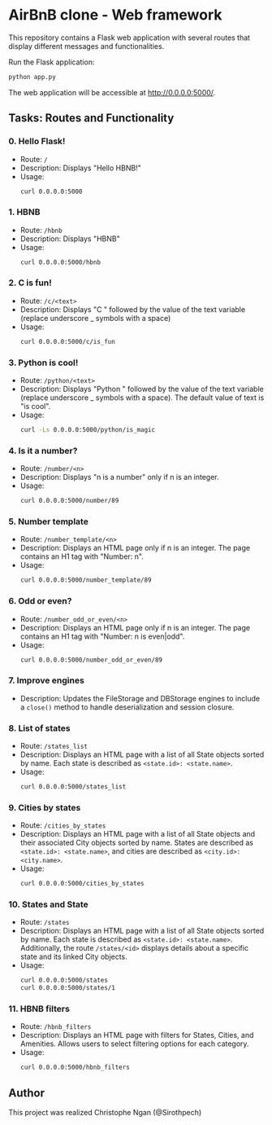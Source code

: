 # AirBnB clone - Web framework

This repository contains a Flask web application with several routes that display different messages and functionalities.

Run the Flask application:

```bash
python app.py
```

The web application will be accessible at http://0.0.0.0:5000/.

## Tasks: Routes and Functionality

### 0. Hello Flask!

- Route: `/`
- Description: Displays "Hello HBNB!"
- Usage:
  ```bash
  curl 0.0.0.0:5000
  ```

### 1. HBNB

- Route: `/hbnb`
- Description: Displays "HBNB"
- Usage:
  ```bash
  curl 0.0.0.0:5000/hbnb
  ```

### 2. C is fun!

- Route: `/c/<text>`
- Description: Displays "C " followed by the value of the text variable (replace underscore _ symbols with a space)
- Usage:
  ```bash
  curl 0.0.0.0:5000/c/is_fun
  ```

### 3. Python is cool!

- Route: `/python/<text>`
- Description: Displays "Python " followed by the value of the text variable (replace underscore _ symbols with a space). The default value of text is "is cool".
- Usage:
  ```bash
  curl -Ls 0.0.0.0:5000/python/is_magic
  ```

### 4. Is it a number?

- Route: `/number/<n>`
- Description: Displays "n is a number" only if n is an integer.
- Usage:
  ```bash
  curl 0.0.0.0:5000/number/89
  ```

### 5. Number template

- Route: `/number_template/<n>`
- Description: Displays an HTML page only if n is an integer. The page contains an H1 tag with "Number: n".
- Usage:
  ```bash
  curl 0.0.0.0:5000/number_template/89
  ```

### 6. Odd or even?

- Route: `/number_odd_or_even/<n>`
- Description: Displays an HTML page only if n is an integer. The page contains an H1 tag with "Number: n is even|odd".
- Usage:
  ```bash
  curl 0.0.0.0:5000/number_odd_or_even/89
  ```

### 7. Improve engines

- Description: Updates the FileStorage and DBStorage engines to include a `close()` method to handle deserialization and session closure.

### 8. List of states

- Route: `/states_list`
- Description: Displays an HTML page with a list of all State objects sorted by name. Each state is described as `<state.id>: <state.name>`.
- Usage:
  ```bash
  curl 0.0.0.0:5000/states_list
  ```

### 9. Cities by states

- Route: `/cities_by_states`
- Description: Displays an HTML page with a list of all State objects and their associated City objects sorted by name. States are described as `<state.id>: <state.name>`, and cities are described as `<city.id>: <city.name>`.
- Usage:
  ```bash
  curl 0.0.0.0:5000/cities_by_states
  ```

### 10. States and State

- Route: `/states`
- Description: Displays an HTML page with a list of all State objects sorted by name. Each state is described as `<state.id>: <state.name>`. Additionally, the route `/states/<id>` displays details about a specific state and its linked City objects.
- Usage:
  ```bash
  curl 0.0.0.0:5000/states
  curl 0.0.0.0:5000/states/1
  ```

### 11. HBNB filters

- Route: `/hbnb_filters`
- Description: Displays an HTML page with filters for States, Cities, and Amenities. Allows users to select filtering options for each category.
- Usage:
  ```bash
  curl 0.0.0.0:5000/hbnb_filters
  ```

## Author

This project was realized Christophe Ngan (@Sirothpech)

